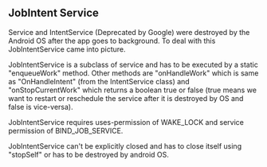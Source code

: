 ## JobIntent Service

Service and IntentService (Deprecated by Google) were destroyed by the Android OS after the app goes to background. To deal with this JobIntentService came into picture.

JobIntentService is a subclass of service and has to be executed by a static "enqueueWork" method.
Other methods are "onHandleWork" which is same as "OnHandleIntent" (from the IntentService class) and "onStopCurrentWork" which returns a boolean true or false (true means we want to restart or reschedule the service after it is destroyed by OS and false is vice-versa).

JobIntentService requires uses-permission of WAKE_LOCK and service permission of BIND_JOB_SERVICE.

JobIntentService can't be explicitly closed and has to close itself using "stopSelf" or has to be destroyed by android OS.
